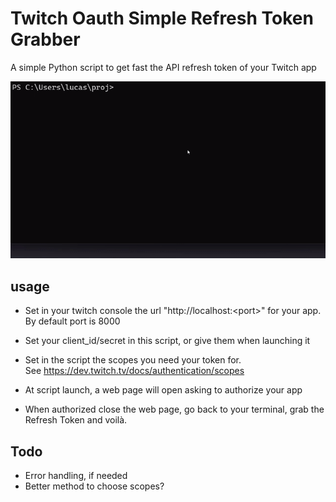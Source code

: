 # Twitch Oauth Simple Refresh Token Grabber
A simple Python script to get fast the API refresh token of your Twitch app

![video of script usage](assets/tutorial.gif)

## usage

- Set in your twitch console the url "http://localhost:\<port\>" for your app.
<br> By default port is 8000

- Set your client_id/secret in this script, or give them when launching it
- Set in the script the scopes you need your token for.
<br> See https://dev.twitch.tv/docs/authentication/scopes
- At script launch, a web page will open asking to authorize your app
- When authorized close the web page, go back to your terminal, grab the Refresh Token and voilà.

## Todo
- Error handling, if needed
- Better method to choose scopes?
